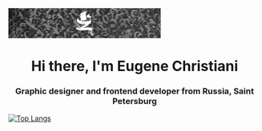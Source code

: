 
<img align="center" src="https://github.com/cra3e/cra3e/blob/main/assets/header.jpg" height="60"/>

<h1 align="center">Hi there, I'm Eugene Christiani</h1>

<h3 align="center">Graphic designer and frontend developer from Russia, Saint Petersburg</h3>

[![Top Langs](https://github-readme-stats.vercel.app/api/top-langs/?username=anuraghazra&layout=compact)](https://github.com/anuraghazra/github-readme-stats)


